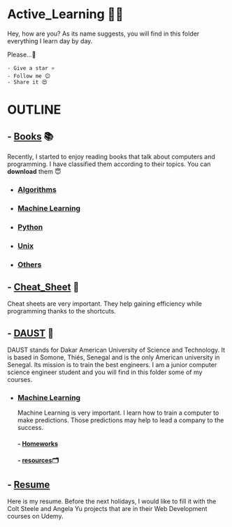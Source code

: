 # **Active_Learning** 👨‍💻
Hey, how are you? As its name suggests, you will find in this folder everything I learn day by day.


Please...🙏

    - Give a star ⭐
    - Follow me 😊
    - Share it 😍
    
# OUTLINE

## - [Books](Books) 📚
Recently, I started to enjoy reading books that talk about computers and programming.
I have classified them according to their topics.
You can **download** them 😇
- ###  [Algorithms](Books/Algorithms/)
- ### [Machine Learning](Books/Machine_Learning/)
- ### [Python](Books/Python/)
- ### [Unix](Books/Unix/)
- ### [Others](Books/Others/)

## - [Cheat_Sheet](Cheat_Sheet) 📔
Cheat sheets are very important. They help gaining efficiency while programming thanks to the shortcuts.

## - [DAUST](DAUST) 🏫
DAUST stands for Dakar American University of Science and Technology. It is based in Somone, Thiés, Senegal and is the only American university in Senegal. Its mission is to train the best engineers.
I am a junior computer science engineer student and you will find in this folder some of my courses.
-  ### [Machine Learning](DAUST/Machine%20Learning/)
    Machine Learning is very important. I learn how to train a computer to make predictions.
    Those predictions may help to lead a company to the success.
    #### - [Homeworks](DAUST/Machine%20Learning/Homeworks/)
    #### - [resources](DAUST/Machine%20Learning/resources/)🗂

## - [Resume](Resume)
Here is my resume. Before the next holidays, I would like to fill it with the Colt Steele and Angela Yu projects that are in their Web Development courses on Udemy.

